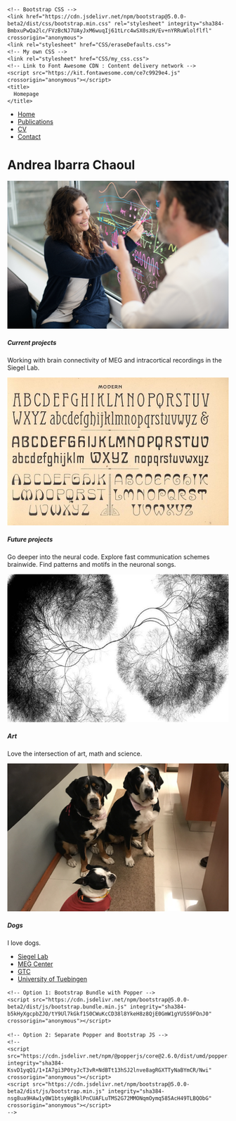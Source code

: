 <!doctype html>
<html lang="en">
  <head>
    <!-- Required meta tags -->
    <meta charset="utf-8">
    <meta name="viewport" content="width=device-width, initial-scale=1">

    <!-- Bootstrap CSS -->
    <link href="https://cdn.jsdelivr.net/npm/bootstrap@5.0.0-beta2/dist/css/bootstrap.min.css" rel="stylesheet" integrity="sha384-BmbxuPwQa2lc/FVzBcNJ7UAyJxM6wuqIj61tLrc4wSX0szH/Ev+nYRRuWlolflfl" crossorigin="anonymous">
    <link rel="stylesheet" href="CSS/eraseDefaults.css">
    <!-- My own CSS -->
    <link rel="stylesheet" href="CSS/my_css.css">
    <!-- Link to Font Awesome CDN : Content delivery network -->
    <script src="https://kit.fontawesome.com/ce7c9929e4.js" crossorigin="anonymous"></script>
    <title>
      Homepage
    </title>
  </head>


  
<body>
  
<!-- DECORATIVE TOP BANNER -->
 <!-- <div class="container-fluid">
    <img src="../imgs/neuronFractal.jpg" class="img-fluid col-md-2 col-lg-2 float-start" alt="Neuron and fractal image">
    <img src="../imgs/neuronFractal.jpg" class="img-fluid col-md-2 col-lg-2" alt="Neuron and fractal image">
    <img src="../imgs/neuronFractal.jpg" class="img-fluid col-md-2 col-lg-2" alt="Neuron and fractal image">
    <img src="../imgs/neuronFractal.jpg" class="img-fluid col-md-2 col-lg-2" alt="Neuron and fractal image">
    <img src="../imgs/neuronFractal.jpg" class="img-fluid col-md-2 col-lg-2" alt="Neuron and fractal image">
    <img src="../imgs/neuronFractal.jpg" class="img-fluid col-md-2 col-lg-2 float-end" alt="Neuron and fractal image">
 </div> -->

<!-- NAV BAR -->
<nav class="navbar navbar-expand-lg navbar-light bg-light">
  <div class="container-fluid">
    <ul class="nav nav-pills nav-fill nav-justififed">
      <li class="nav-item">
        <a class="nav-link active" aria-current="page" href="#">Home</a>
      </li>
      <li class="nav-item">
        <a class="nav-link" href="html/publications.html">Publications</a>
      </li>
      <li class="nav-item">
        <a class="nav-link" href="html/CV.html">CV</a>
      </li>
      <li class="nav-item">
        <a class="nav-link" href="html/contact.html">Contact</a>
      </li>
    </ul>
  </div>
</nav>

<h1 class="text-center">Andrea Ibarra Chaoul</h1>

<!-- CARD SECTION -->
<div class="row row-cols-1 row-cols-md-2 row-cols-lg-4 g-4 padded">
  <div class="col">
    <div class="card">
      <img src="imgs/window.jpg" class="card-img-top" alt="Image of myself in the lab">
      <div class="card-body">
        <h5 class="card-title">Current projects</h5>
        <p class="card-text">Working with brain connectivity of MEG and intracortical recordings in the Siegel Lab.</p>
      </div>
    </div>
  </div>
  <div class="col">
    <div class="card">
      <img src="imgs/alphabet.jpg" class="card-img-top" alt="Image of alphabet">
      <div class="card-body">
        <h5 class="card-title">Future projects</h5>
        <p class="card-text">Go deeper into the neural code. Explore fast communication schemes brainwide. Find patterns and motifs in the neuronal songs.</p>
      </div>
    </div>
  </div>
  <div class="col">
    <div class="card">
      <img src="imgs/neuronFractal.jpg" class="card-img-top" alt="Image of neurons growing in a fractal way">
      <div class="card-body">
        <h5 class="card-title">Art</h5>
        <p class="card-text">Love the intersection of art, math and science.</p>
      </div>
    </div>
  </div>
  <div class="col">
    <div class="card">
      <img src="imgs/dogs_gsize.png" class="card-img-top" alt="My dogs">
      <div class="card-body">
        <h5 class="card-title">Dogs</h5>
        <p class="card-text">I love dogs.</p>
      </div>
    </div>
  </div>
</div>



<!-- AFFILIATION STICKY FOOTER -->
<nav class="navbar fixed-bottom white">
  <div class="container-fluid">
    <ul class="nav nav-tabs">
      <li class="nav-item">
        <a class="nav-link" aria-current="page" href="https://www.cin.uni-tuebingen.de/research/research-groups/research-groups/siegel-m-neural-dynamics-and-magnetoencephalography/research-directions.html">Siegel Lab</a>
      </li>
      <li class="nav-item">
        <a class="nav-link" href="https://www.medizin.uni-tuebingen.de/en-de/medizinische-fakultaet/forschung/core-facilities/meg-zentrum">MEG Center</a>
      </li>
      <li class="nav-item">
        <a class="nav-link" href="https://www.neuroschool-tuebingen.de/">GTC</a>
      </li>
      <li class="nav-item">
        <a class="nav-link" href="https://uni-tuebingen.de/">University of Tuebingen</a>
      </li>
    </ul>
  </div>
</nav>
    <!-- Optional JavaScript; choose one of the two! -->

    <!-- Option 1: Bootstrap Bundle with Popper -->
    <script src="https://cdn.jsdelivr.net/npm/bootstrap@5.0.0-beta2/dist/js/bootstrap.bundle.min.js" integrity="sha384-b5kHyXgcpbZJO/tY9Ul7kGkf1S0CWuKcCD38l8YkeH8z8QjE0GmW1gYU5S9FOnJ0" crossorigin="anonymous"></script>

    <!-- Option 2: Separate Popper and Bootstrap JS -->
    <!--
    <script src="https://cdn.jsdelivr.net/npm/@popperjs/core@2.6.0/dist/umd/popper.min.js" integrity="sha384-KsvD1yqQ1/1+IA7gi3P0tyJcT3vR+NdBTt13hSJ2lnve8agRGXTTyNaBYmCR/Nwi" crossorigin="anonymous"></script>
    <script src="https://cdn.jsdelivr.net/npm/bootstrap@5.0.0-beta2/dist/js/bootstrap.min.js" integrity="sha384-nsg8ua9HAw1y0W1btsyWgBklPnCUAFLuTMS2G72MMONqmOymq585AcH49TLBQObG" crossorigin="anonymous"></script>
    -->
  </body>
</html>
